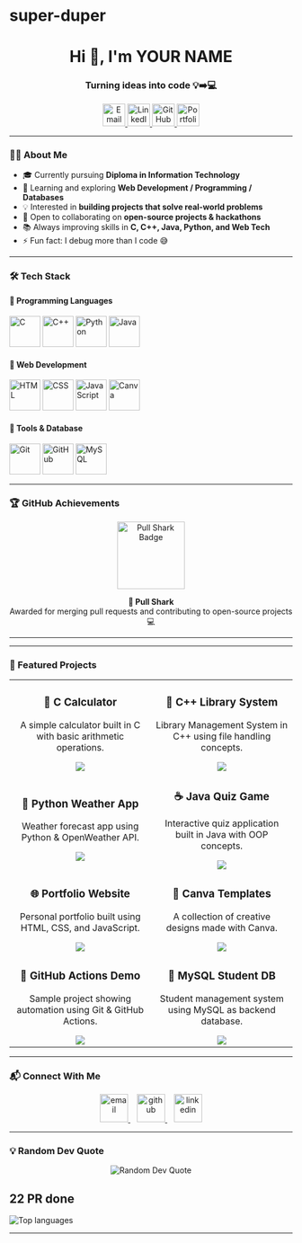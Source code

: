 # super-duper

<h1 align="center">Hi 👋, I'm YOUR NAME</h1>
<h3 align="center">Turning ideas into code 💡➡️💻</h3>


<p align="center">
  <a href="mailto:your_email@example.com">
    <img src="https://skillicons.dev/icons?i=gmail" width="40" alt="Email"/>
  </a>
  <a href="https://linkedin.com/in/your-linkedin">
    <img src="https://skillicons.dev/icons?i=linkedin" width="40" alt="LinkedIn"/>
  </a>
  <a href="https://github.com/your-github">
    <img src="https://skillicons.dev/icons?i=github" width="40" alt="GitHub"/>
  </a>
  <a href="https://your-portfolio.com">
    <img src="https://skillicons.dev/icons?i=vercel" width="40" alt="Portfolio"/>
  </a>
</p>

---

### 👨‍💻 About Me  

- 🎓 Currently pursuing **Diploma in Information Technology**  
- 🌱 Learning and exploring **Web Development / Programming / Databases**  
- 💡 Interested in **building projects that solve real-world problems**  
- 🤝 Open to collaborating on **open-source projects & hackathons**  
- 📚 Always improving skills in **C, C++, Java, Python, and Web Tech**  
- ⚡ Fun fact: I debug more than I code 😅


---

### 🛠️ Tech Stack  

#### 🔹 Programming Languages  
<p align="left">
  <img src="https://skillicons.dev/icons?i=c" height="55" alt="C"/>  
  <img src="https://skillicons.dev/icons?i=cpp" height="55" alt="C++"/>  
  <img src="https://skillicons.dev/icons?i=python" height="55" alt="Python"/>  
  <img src="https://skillicons.dev/icons?i=java" height="55" alt="Java"/>  
</p>

#### 🔹 Web Development  
<p align="left">
  <img src="https://skillicons.dev/icons?i=html" height="55" alt="HTML"/>  
  <img src="https://skillicons.dev/icons?i=css" height="55" alt="CSS"/>  
  <img src="https://skillicons.dev/icons?i=javascript" height="55" alt="JavaScript"/>  
  <img src="https://skillicons.dev/icons?i=canva" height="55" alt="Canva"/>  
</p>

#### 🔹 Tools & Database  
<p align="left">
  <img src="https://skillicons.dev/icons?i=git" height="55" alt="Git"/>  
  <img src="https://skillicons.dev/icons?i=github" height="55" alt="GitHub"/>  
  <img src="https://skillicons.dev/icons?i=mysql" height="55" alt="MySQL"/>  
</p>


---


### 🏆 GitHub Achievements  

<p align="center">
  <img src="https://github.githubassets.com/images/modules/profile/achievements/pull-shark-default.png" width="120" alt="Pull Shark Badge"/>
</p>

<p align="center">
  <b>🐙 Pull Shark</b> <br/>
  Awarded for merging pull requests and contributing to open-source projects 💻
</p>


---


---


### 📌 Featured Projects  

<table align="center">
  <tr>
    <td width="50%" align="center">
      <h3>📘 C Calculator</h3>
      <p>A simple calculator built in C with basic arithmetic operations.</p>
      <a href="https://github.com/yogendra-08/c-calculator">
        <img src="https://img.shields.io/badge/View%20Repo-181717?style=for-the-badge&logo=github"/>
      </a>
    </td>
    <td width="50%" align="center">
      <h3>🚀 C++ Library System</h3>
      <p>Library Management System in C++ using file handling concepts.</p>
      <a href="https://github.com/yogendra-08/cpp-library-system">
        <img src="https://img.shields.io/badge/View%20Repo-181717?style=for-the-badge&logo=github"/>
      </a>
    </td>
  </tr>
  <tr>
    <td width="50%" align="center">
      <h3>🐍 Python Weather App</h3>
      <p>Weather forecast app using Python & OpenWeather API.</p>
      <a href="https://github.com/yogendra-08/python-weather-app">
        <img src="https://img.shields.io/badge/View%20Repo-181717?style=for-the-badge&logo=github"/>
      </a>
    </td>
    <td width="50%" align="center">
      <h3>☕ Java Quiz Game</h3>
      <p>Interactive quiz application built in Java with OOP concepts.</p>
      <a href="https://github.com/yogendra-08/java-quiz-game">
        <img src="https://img.shields.io/badge/View%20Repo-181717?style=for-the-badge&logo=github"/>
      </a>
    </td>
  </tr>
  <tr>
    <td width="50%" align="center">
      <h3>🌐 Portfolio Website</h3>
      <p>Personal portfolio built using HTML, CSS, and JavaScript.</p>
      <a href="https://github.com/yogendra-08/portfolio-website">
        <img src="https://img.shields.io/badge/View%20Repo-181717?style=for-the-badge&logo=github"/>
      </a>
    </td>
    <td width="50%" align="center">
      <h3>🎨 Canva Templates</h3>
      <p>A collection of creative designs made with Canva.</p>
      <a href="https://github.com/yogendra-08/canva-templates">
        <img src="https://img.shields.io/badge/View%20Repo-181717?style=for-the-badge&logo=github"/>
      </a>
    </td>
  </tr>
  <tr>
    <td width="50%" align="center">
      <h3>🔧 GitHub Actions Demo</h3>
      <p>Sample project showing automation using Git & GitHub Actions.</p>
      <a href="https://github.com/yogendra-08/github-actions-demo">
        <img src="https://img.shields.io/badge/View%20Repo-181717?style=for-the-badge&logo=github"/>
      </a>
    </td>
    <td width="50%" align="center">
      <h3>💾 MySQL Student DB</h3>
      <p>Student management system using MySQL as backend database.</p>
      <a href="https://github.com/yogendra-08/mysql-student-db">
        <img src="https://img.shields.io/badge/View%20Repo-181717?style=for-the-badge&logo=github"/>
      </a>
    </td>
  </tr>
</table>



---

### 📬 Connect With Me  

<p align="center">
  <a href="mailto:your_email@example.com">
    <img src="https://skillicons.dev/icons?i=gmail" height="50" alt="email"/>
  </a>
  &nbsp;&nbsp;
  <a href="https://github.com/yogendra-08">
    <img src="https://skillicons.dev/icons?i=github" height="50" alt="github"/>
  </a>
  &nbsp;&nbsp;
  <a href="https://linkedin.com/in/your-linkedin-id">
    <img src="https://skillicons.dev/icons?i=linkedin" height="50" alt="linkedin"/>
  </a>
</p>

---

### 💡 Random Dev Quote  

<p align="center">
  <img src="https://quotes-github-readme.vercel.app/api?type=horizontal&theme=radical" alt="Random Dev Quote"/>
</p>


## 22 PR done 

  <img src="https://github-readme-stats.vercel.app/api/top-langs/?username=yogendra-08&layout=compact&theme=radical" alt="Top languages" />
</p>

---


